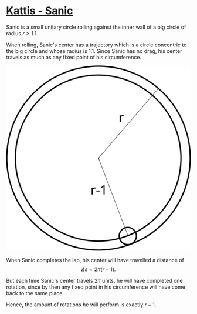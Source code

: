 # [Kattis - Sanic](https://open.kattis.com/problems/sanic)

Sanic is a small unitary circle rolling against the inner wall of a big circle of radius $r \geq 1.1$.

When rolling, Sanic's center has a trajectory which is a circle concentric to the big circle and whose radius is 1.1.
Since Sanic has no drag, his center travels as much as any fixed point of his circumference.

![Image showing a small (unitary) circle inside of big circle of radius r. When the small circle rolls inside the bigger one, its center describes a circle of radius r-1 concentric to the big circle.](./sanic.svg)

When Sanic completes the lap, his center will have travelled a distance of
$$ \Delta s = 2\pi(r-1) .$$

But each time Sanic's center travels $2\pi$ units, he will have completed one rotation, since by then
any fixed point in his circumference will have come back to the same place.

Hence, the amount of rotations he will perform is exactly $r-1$.